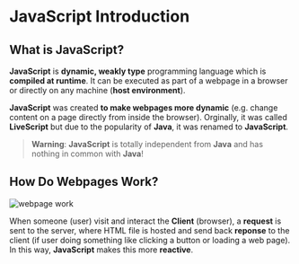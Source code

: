 # JavaScript Introduction

## What is JavaScript?

**JavaScript** is **dynamic, weakly type** programming language which is **compiled at runtime**. It can be executed as part of a webpage in a browser or directly on any machine (**host environment**).

**JavaScript** was created **to make webpages more dynamic** (e.g. change content on a page directly from inside the browser). Orginally, it was called **LiveScript** but due to the popularity of **Java**, it was renamed to **JavaScript**.

> **Warning**: **JavaScript** is totally independent from **Java** and has nothing in common with **Java**!

## How Do Webpages Work?

![webpage work](https://media.geeksforgeeks.org/wp-content/uploads/Web_Servers_work_1.png)

When someone (user) visit and interact the **Client** (browser), a **request** is sent to the server, where HTML file is hosted and send back **reponse** to the client (if user doing something like clicking a button or loading a web page). In this way, **JavaScript** makes this more **reactive**.
